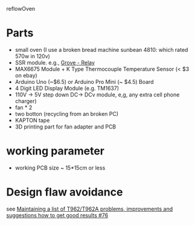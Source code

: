 reflowOven
# Parts

* small oven (I use a broken bread machine sunbean 4810: which rated 570w in 120v)
* SSR module. e.g., [Grove - Relay](https://www.seeedstudio.com/Grove-Relay-p-769.html)
* MAX6675 Module + K Type Thermocouple Temperature Sensor (< $3 on ebay)
* Arduino Uno (~$6.5) or Arduino Pro Mini (~ $4.5) Board
* 4 Digit LED Display Module (e.g. TM1637)
* 110V -> 5V step down DC-> DCv module, e,g, any extra cell phone charger)
* fan * 2
* two botton (recycling from an broken PC)
* KAPTON tape
* 3D printing part for fan adapter and PCB 

# working parameter
* working PCB size ~ 15*15cm or less

# Design flaw avoidance
see [Maintaining a list of T962/T962A problems, improvements and suggestions how to get good results #76](https://github.com/UnifiedEngineering/T-962-improvements/issues/76)
